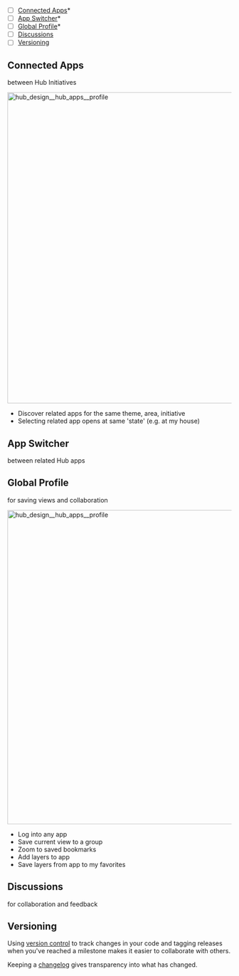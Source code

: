 
- [ ] [Connected Apps](#connected-apps)*
- [ ] [App Switcher](#app-switcher)*
- [ ] [Global Profile](#global-profile)*
- [ ] [Discussions](#disussions)
- [ ] [Versioning](#versioning)

## Connected Apps

between Hub Initiatives

<img width="699" alt="hub_design__hub_apps__profile" src="https://cloud.githubusercontent.com/assets/1218/24055907/477076e8-0b18-11e7-8111-6ba66edac3be.png">

- Discover related apps for the same theme, area, initiative
- Selecting related app opens at same 'state' (e.g. at my house)

## App Switcher

between related Hub apps

## Global Profile

for saving views and collaboration

<img width="706" alt="hub_design__hub_apps__profile" src="https://cloud.githubusercontent.com/assets/1218/24055918/4ff20156-0b18-11e7-8245-c669ebaf7e26.png">

- Log into any app
- Save current view to a group
- Zoom to saved bookmarks
- Add layers to app
- Save layers from app to my favorites

## Discussions

for collaboration and feedback

## Versioning

Using [version control](https://en.wikipedia.org/wiki/Version_control) to track changes in your code and tagging releases when you've reached a milestone makes it easier to collaborate with others.

Keeping a [changelog](http://keepachangelog.com/en/1.0.0/) gives transparency into what has changed.
